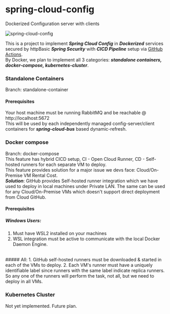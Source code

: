 # spring-cloud-config
Dockerized Configuration server with clients

![spring-cloud-config](https://github.com/abhisheksarkar30/spring-cloud-config/actions/workflows/actions-cicd.yml/badge.svg?branch=docker-compose)

This is a project to implement **_Spring Cloud Config_** in _**Dockerized**_ services secured by httpBasic 
**_Spring Security_** with **_CICD Pipeline_** setup via [GitHub Actions](https://docs.github.com/en/actions). <br>
By Docker, we plan to implement all 3 categories: **_standalone containers, docker-compose, kubernetes-cluster_**.

### Standalone Containers
Branch: standalone-container <br>

#### Prerequisites
Your host machine must be running RabbitMQ and be reachable @ http://localhost:5672 <br>
This will be used by each independently managed config-server/client containers for **_spring-cloud-bus_** based dynamic-refresh.

### Docker compose
Branch: docker-compose <br>
This feature has hybrid CICD setup, CI - Open Cloud Runner, CD - Self-hosted runners for each separate VM to deploy. <br>
This feature provides solution for a major issue we devs face: Cloud/On-Premise VM Rental Cost. <br>
_**Solution**_: GitHub provides Self-hosted runner integration which we have used to deploy in 
local machines under Private LAN. The same can be used for any Cloud/On-Premise VMs which
doesn't support direct deployment from Cloud GitHub. 

#### Prerequisites
##### Windows Users:
1. Must have WSL2 installed on your machines
2. WSL integration must be active to communicate with the local Docker Daemon Engine.
<br>
##### All:
1. GitHub self-hosted runners must be downloaded & started in each of the VMs to deploy.
2. Each VM's runner must have a uniquely identifiable label since runners with the same label indicate replica runners. 
So any one of the runners will perform the task, not all, but we need to deploy in all VMs.

### Kubernetes Cluster

Not yet implemented. Future plan.